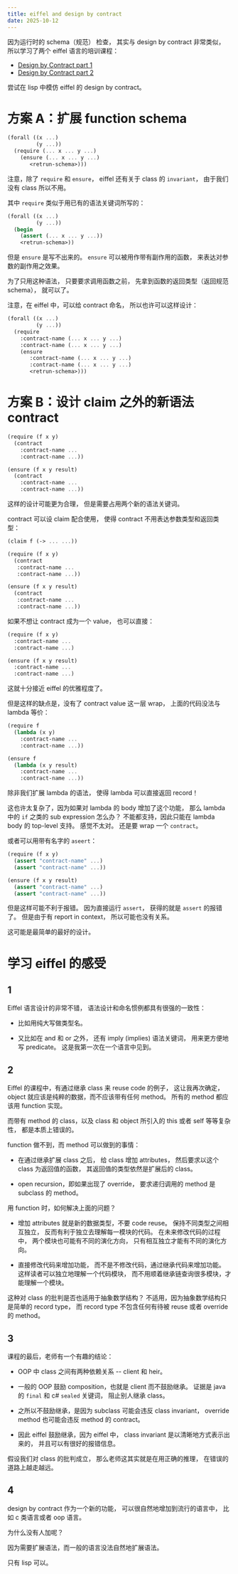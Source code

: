 ```yaml
---
title: eiffel and design by contract
date: 2025-10-12
---
```


因为运行时的 schema（规范） 检查，
其实与 design by contract 非常类似，
所以学习了两个 eiffel 语言的培训课程：

- [Design by Contract part 1](https://www.youtube.com/watch?v=v1phSCx_Vvg)
- [Design by Contract part 2](https://www.youtube.com/watch?v=8XV0khSeKaw)

尝试在 lisp 中模仿 eiffel 的 design by contract。

# 方案 A：扩展 function schema

```scheme
(forall ((x ...)
         (y ...))
  (require (... x ... y ...)
    (ensure (... x ... y ...)
       <retrun-schema>)))
```

注意，除了 `require` 和 `ensure`，
eiffel 还有关于 class 的 `invariant`，
由于我们没有 class 所以不用。

其中 `require` 类似于用已有的语法关键词所写的：

```scheme
(forall ((x ...)
         (y ...))
  (begin
    (assert (... x ... y ...))
    <retrun-schema>))
```

但是 `ensure` 是写不出来的。
`ensure` 可以被用作带有副作用的函数，
来表达对参数的副作用之效果。

为了只用这种语法，
只要要求调用函数之前，
先拿到函数的返回类型（返回规范 schema），
就可以了。

注意，在 eiffel 中，可以给 contract 命名，
所以也许可以这样设计：

```scheme
(forall ((x ...)
         (y ...))
  (require
    :contract-name (... x ... y ...)
    :contract-name (... x ... y ...)
    (ensure
       :contract-name (... x ... y ...)
       :contract-name (... x ... y ...)
       <retrun-schema>)))
```

# 方案 B：设计 claim 之外的新语法 contract

```scheme
(require (f x y)
  (contract
    :contract-name ...
    :contract-name ...))

(ensure (f x y result)
  (contract
    :contract-name ...
    :contract-name ...))
```

这样的设计可能更为合理，
但是需要占用两个新的语法关键词。

contract 可以设 claim 配合使用，
使得 contract 不用表达参数类型和返回类型：

```scheme
(claim f (-> ... ...))

(require (f x y)
  (contract
   :contract-name ...
   :contract-name ...))

(ensure (f x y result)
  (contract
   :contract-name ...
   :contract-name ...))
```

如果不想让 contract 成为一个 value，
也可以直接：

```scheme
(require (f x y)
  :contract-name ...
  :contract-name ...)

(ensure (f x y result)
  :contract-name ...
  :contract-name ...)
```

这就十分接近 eiffel 的优雅程度了。

但是这样的缺点是，没有了 contract value 这一层 wrap，
上面的代码没法与 lambda 等价：

```scheme
(require f
  (lambda (x y)
    :contract-name ...
    :contract-name ...))

(ensure f
  (lambda (x y result)
    :contract-name ...
    :contract-name ...))
```

除非我们扩展 lambda 的语法，
使得 lambda 可以直接返回 record！

这也许太复杂了，因为如果对 lambda 的 body 增加了这个功能，
那么 lambda 中的 `if` 之类的 sub expression 怎么办？
不能都支持，因此只能在 lambda body 的 top-level 支持。
感觉不太对。
还是要 wrap 一个 `contract`。

或者可以用带有名字的 `aseert`：

```scheme
(require (f x y)
  (assert "contract-name" ...)
  (assert "contract-name" ...))

(ensure (f x y result)
  (assert "contract-name" ...)
  (assert "contract-name" ...))
```

但是这样可能不利于报错。
因为直接运行 `assert`，
获得的就是 `assert` 的报错了。
但是由于有 report in context，
所以可能也没有关系。

这可能是最简单的最好的设计。

# 学习 eiffel 的感受

## 1

Eiffel 语言设计的非常不错，
语法设计和命名惯例都具有很强的一致性：

- 比如用纯大写做类型名。

- 又比如在 and 和 or 之外，
  还有 imply (implies) 语法关键词，
  用来更方便地写 predicate。
  这是我第一次在一个语言中见到。

## 2

Eiffel 的课程中，有通过继承 class 来 reuse code 的例子，
这让我再次确定，object 就应该是纯粹的数据，而不应该带有任何 method。
所有的 method 都应该用 function 实现。

而带有 method 的 class，以及 class 和 object
所引入的 this 或者 self 等等复杂性，
都是本质上错误的。

function 做不到，而 method 可以做到的事情：

- 在通过继承扩展 class 之后，
  给 class 增加 attributes，
  然后要求以这个 class 为返回值的函数，
  其返回值的类型依然是扩展后的 class。

- open recursion，即如果出现了 override，
  要求递归调用的 method 是 subclass 的 method。

用 function 时，如何解决上面的问题？

- 增加 attributes 就是新的数据类型，不要 code reuse。
  保持不同类型之间相互独立，
  反而有利于独立去理解每一模块的代码。
  在未来修改代码的过程中，
  两个模块也可能有不同的演化方向，
  只有相互独立才能有不同的演化方向。

- 直接修改代码来增加功能，
  而不是不修改代码，通过继承代码来增加功能。
  这样读者可以独立地理解一个代码模块，
  而不用顺着继承链查询很多模块，才能理解一个模块。

这种对 class 的批判是否也适用于抽象数学结构？
不适用，因为抽象数学结构只是简单的 record type，
而 record type 不包含任何有待被 reuse 或者 override 的 method。

## 3

课程的最后，老师有一个有趣的结论：

- OOP 中 class 之间有两种依赖关系 -- client 和 heir。

- 一般的 OOP 鼓励 composition，也就是 client 而不鼓励继承。
  证据是 java 的 `final` 和 c# `sealed` 关键词，
  阻止别人继承 class。

- 之所以不鼓励继承，是因为 subclass 可能会违反 class invariant，
  override method 也可能会违反 method 的 contract。

- 因此 eiffel 鼓励继承，因为 eiffel 中，
  class invariant 是以清晰地方式表示出来的，
  并且可以有很好的报错信息。

假设我们对 class 的批判成立，
那么老师这其实就是在用正确的推理，
在错误的道路上越走越远。

## 4

design by contract 作为一个新的功能，
可以很自然地增加到流行的语言中，
比如 c 类语言或者 oop 语言。

为什么没有人加呢？

因为需要扩展语法，而一般的语言没法自然地扩展语法。

只有 lisp 可以。
